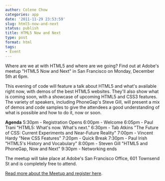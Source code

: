 ```yaml
---
author: Colene Chow
categories: app
date: '2011-11-29 23:53:59'
slug: html5-now-and-next
status: publish
title: HTML5 Now and Next
type: post
format: html
tags:
- Event
---
```


Where are we at with HTML5 and where are we going? Find out at Adobe's meetup "HTML5 Now and Next" in San Francisco on Monday, December 5th at 6pm.

This evening of code will feature a talk about HTML5 and what's available right now, with demos of the best HTML5 websites. They'll also show what is coming soon, with a showcase of upcoming HTML5 and CSS3 features. The variety of speakers, including PhoneGap's Steve Gill, will present a mix of demos and code samples to give the attendees a good understanding of what is possible and how to do it, now or soon.

**Agenda** 5:30pm - Registration Opens 6:00pm - Welcome 6:05pm - Paul Trani "HTML5: What's now. What's next." 6:30pm - Tab Atkins "The Future of CSS: Current Experiments and Near-Future Reality" 7:00pm - Vincent Hardy "New CSS Features" 7:20pm - Quick Break 7:30pm - Paul Irish "HTML5's History and Vocabulary" 8:00pm - Steven Gill "HTML5 and PhoneGap, Now and Next" 9:30pm - Networking ends

The meetup will take place at Adobe's San Francisco Office, 601 Townsend St and is completely free to attend.

[Read more about the Meetup and register here](http://html5nowandnext.eventbrite.com/).

